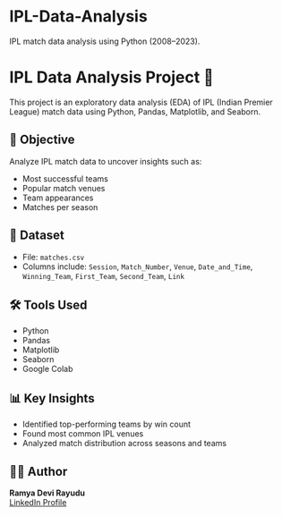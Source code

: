 # IPL-Data-Analysis
IPL match data analysis using Python (2008–2023).
# IPL Data Analysis Project 🏏

This project is an exploratory data analysis (EDA) of IPL (Indian Premier League) match data using Python, Pandas, Matplotlib, and Seaborn.

## 📌 Objective

Analyze IPL match data to uncover insights such as:
- Most successful teams
- Popular match venues
- Team appearances
- Matches per season

## 📁 Dataset

- File: `matches.csv`
- Columns include: `Session`, `Match_Number`, `Venue`, `Date_and_Time`, `Winning_Team`, `First_Team`, `Second_Team`, `Link`

## 🛠️ Tools Used

- Python
- Pandas
- Matplotlib
- Seaborn
- Google Colab

## 📊 Key Insights

- Identified top-performing teams by win count
- Found most common IPL venues
- Analyzed match distribution across seasons and teams

## 👩‍💻 Author

**Ramya Devi Rayudu**  
[LinkedIn Profile](https://www.linkedin.com/in/ramya-devi-rayudu-b13b251ba/)
